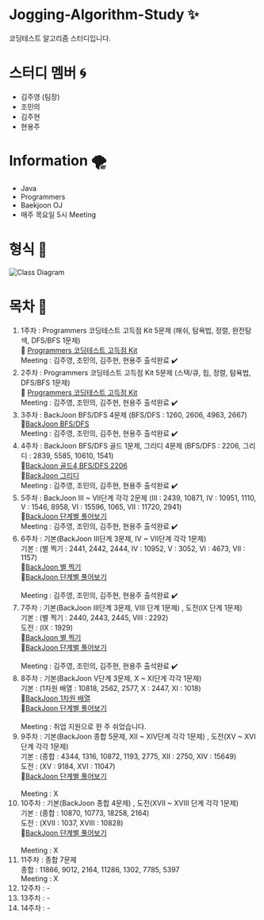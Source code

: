 # Jogging-Algorithm-Study :sparkles:
코딩테스트 알고리즘 스터디입니다.
# 스터디 멤버 :cyclone:
  + 김주영 (팀장)
  + 조민의
  + 김주현
  + 현용주
# Information :tornado:
  + Java
  + Programmers
  + Baekjoon OJ
  + 매주 목요일 5시 Meeting
# 형식 :receipt:
![Class Diagram](http://www.plantuml.com/plantuml/proxy?src=https://raw.github.com/CodingPythonMan/Jogging-Algorithm-Study/main/UML/form.puml)
# 목차 :safety_pin:
  1. 1주차 : Programmers 코딩테스트 고득점 Kit 5문제 (해쉬, 탐욕법, 정렬, 완전탐색, DFS/BFS 1문제)<br>
    📖 [Programmers 코딩테스트 고득점 Kit](https://programmers.co.kr/learn/challenges)<br> 
    Meeting : 김주영, 조민의, 김주현, 현용주 출석완료 :heavy_check_mark:
  2. 2주차 : Programmers 코딩테스트 고득점 Kit 5문제 (스택/큐, 힙, 정렬, 탐욕법, DFS/BFS 1문제)<br>
    📖 [Programmers 코딩테스트 고득점 Kit](https://programmers.co.kr/learn/challenges)<br>
    Meeting : 김주영, 조민의, 김주현, 현용주 출석완료 :heavy_check_mark:
  3. 3주차 : BackJoon BFS/DFS 4문제 (BFS/DFS : 1260, 2606, 4963, 2667)<br>
    📖[BackJoon BFS/DFS](https://www.acmicpc.net/problemset?sort=ac_desc&algo=126)<br>
    Meeting : 김주영, 조민의, 김주현, 현용주 출석완료 :heavy_check_mark:
  4. 4주차 : BackJoon BFS/DFS 골드 1문제, 그리디 4문제 (BFS/DFS : 2206, 그리디 : 2839, 5585, 10610, 1541)<br>
    📖[BackJoon 골드4 BFS/DFS 2206](https://www.acmicpc.net/problem/2206)<br>
    📖[BackJoon 그리디](https://www.acmicpc.net/problemset?sort=ac_desc&algo=33)<br>
    Meeting : 김주영, 조민의, 김주현, 현용주 출석완료 :heavy_check_mark:
  5. 5주차 : BackJoon III ~ VII단계 각각 2문제 (III : 2439, 10871, IV : 10951, 1110, V : 1546, 8958, VI : 15596, 1065, VII : 11720, 2941)<br>
    📖[BackJoon 단계별 풀어보기](https://www.acmicpc.net/step)<br>
    Meeting : 김주영, 조민의, 김주현, 현용주 출석완료 :heavy_check_mark:
  6. 6주차 : 기본(BackJoon III단계 3문제, IV ~ VII단계 각각 1문제)<br>
	기본 : (별 찍기 : 2441, 2442, 2444, IV : 10952, V : 3052, VI : 4673, VII : 1157)<br>
	📖[BackJoon 별 찍기](https://www.acmicpc.net/problemset?search=%EB%B3%84+%EC%B0%8D%EA%B8%B0)<br>
	📖[BackJoon 단계별 풀어보기](https://www.acmicpc.net/step)<br>	
    Meeting : 김주영, 조민의, 김주현, 현용주 출석완료 :heavy_check_mark:
  7. 7주차 : 기본(BackJoon III단계 3문제, VIII 단계 1문제) , 도전(IX 단계 1문제)<br>
	기본 : (별 찍기 : 2440, 2443, 2445, VIII : 2292)<br>
	도전 : (IX : 1929)<br>
	📖[BackJoon 별 찍기](https://www.acmicpc.net/problemset?search=%EB%B3%84+%EC%B0%8D%EA%B8%B0)<br>
	📖[BackJoon 단계별 풀어보기](https://www.acmicpc.net/step)<br>	
    Meeting : 김주영, 조민의, 김주현, 현용주 출석완료 :heavy_check_mark:
  8. 8주차 : 기본(BackJoon V단계 3문제, X ~ XI단계 각각 1문제)<br>
	기본 : (1차원 배열 : 10818, 2562, 2577, X : 2447, XI : 1018)<br>
	📖[BackJoon 1차원 배열](https://www.acmicpc.net/step/6)<br>
	📖[BackJoon 단계별 풀어보기](https://www.acmicpc.net/step)<br>	
    Meeting : 취업 지원으로 한 주 쉬었습니다.
  9. 9주차 : 기본(BackJoon 종합 5문제, XII ~ XIV단계 각각 1문제) , 도전(XV ~ XVI단계 각각 1문제)<br>
	기본 : (종합 : 4344, 1316, 10872, 1193, 2775, XII : 2750, XIV : 15649)<br>
	도전 : (XV : 9184, XVI : 11047)<br>
	📖[BackJoon 단계별 풀어보기](https://www.acmicpc.net/step)<br>		
    Meeting : X
  10. 10주차 : 기본(BackJoon 종합 4문제) , 도전(XVII ~ XVIII 단계 각각 1문제)<br>
	기본 : (종합 : 10870, 10773, 18258, 2164)<br>
	도전 : (XVII : 1037, XVIII : 10828)<br>
	📖[BackJoon 단계별 풀어보기](https://www.acmicpc.net/step)<br>		
    Meeting : X
  11. 11주차 : 종합 7문제<br>
	종합 : 11866, 9012, 2164, 11286, 1302, 7785, 5397<br>	
    Meeting : X
  12. 12주차 : -
  13. 13주차 : -
  14. 14주차 : -
